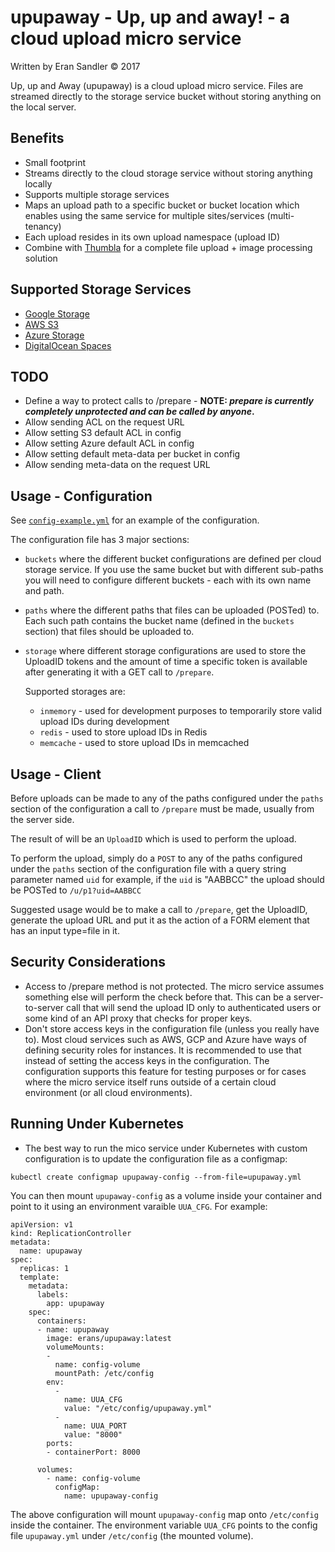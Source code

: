 # upupaway - Up, up and away! - a cloud upload micro service

Written by Eran Sandler &copy; 2017

Up, up and Away (upupaway) is a cloud upload micro service. Files are streamed directly to the storage service bucket without storing anything on the local server.

## Benefits
- Small footprint
- Streams directly to the cloud storage service without storing anything locally
- Supports multiple storage services
- Maps an upload path to a specific bucket or bucket location which enables using the same service for multiple sites/services (multi-tenancy)
- Each upload resides in its own upload namespace (upload ID)
- Combine with [Thumbla](https://github.com/erans/thumbla) for a complete file upload + image processing solution

## Supported Storage Services
- [Google Storage](https://cloud.google.com/storage/)
- [AWS S3](https://aws.amazon.com/s3/)
- [Azure Storage](https://azure.microsoft.com/en-us/services/storage/)
- [DigitalOcean Spaces](https://www.digitalocean.com/products/object-storage/)

## TODO
- Define a way to protect calls to /prepare - <b>NOTE: <i>prepare is currently completely unprotected and can be called by anyone</i>.</b>
- Allow sending ACL on the request URL
- Allow setting S3 default ACL in config
- Allow setting Azure default ACL in config
- Allow setting default meta-data per bucket in config
- Allow sending meta-data on the request URL

## Usage - Configuration
See [`config-example.yml`](https://github.com/erans/upupaway/blob/master/config-example.yml) for an example of the configuration.

The configuration file has 3 major sections:
- `buckets` where the different bucket configurations are defined per cloud storage service. If you use the same bucket but with different sub-paths you will need to configure different buckets - each with its own name and path.
- `paths` where the different paths that files can be uploaded (POSTed) to. Each such path contains the bucket name (defined in the `buckets` section) that files should be uploaded to.
- `storage` where different storage configurations are used to store the UploadID tokens and the amount of time a specific token is available after generating it with a GET call to `/prepare`.

  Supported storages are:
  - `inmemory` - used for development purposes to temporarily store valid upload IDs during development
  - `redis` - used to store upload IDs in Redis
  - `memcache` - used to store upload IDs in memcached

## Usage - Client
Before uploads can be made to any of the paths configured under the `paths` section of the configuration a call to `/prepare` must be made, usually from the server side.

The result of will be an `UploadID` which is used to perform the upload.

To perform the upload, simply do a `POST` to any of the paths configured under the `paths` section of the configuration file with a query string parameter named `uid` for example, if the `uid` is "AABBCC" the upload should be POSTed to `/u/p1?uid=AABBCC`

Suggested usage would be to make a call to `/prepare`, get the UploadID, generate the upload URL and put it as the action of a FORM element that has an input type=file in it.

## Security Considerations
- Access to /prepare method is not protected. The micro service assumes something else will perform the check before that. This can be a server-to-server call that will send the upload ID only to authenticated users or some kind of an API proxy that checks for proper keys.
- Don't store access keys in the configuration file (unless you really have to). Most cloud services such as AWS, GCP and Azure have ways of defining security roles for instances. It is recommended to use that instead of setting the access keys in the configuration. The configuration supports this feature for testing purposes or for cases where the micro service itself runs outside of a certain cloud environment (or all cloud environments).

## Running Under Kubernetes
- The best way to run the mico service under Kubernetes with custom configuration is to update the configuration file as a configmap:
```
kubectl create configmap upupaway-config --from-file=upupaway.yml
```

You can then mount `upupaway-config` as a volume inside your container and point to it using an environment varaible `UUA_CFG`. For example:
```
apiVersion: v1
kind: ReplicationController
metadata:
  name: upupaway
spec:
  replicas: 1
  template:
    metadata:
      labels:
        app: upupaway
    spec:
      containers:
      - name: upupaway
        image: erans/upupaway:latest
        volumeMounts:
        -
          name: config-volume
          mountPath: /etc/config
        env:
          -
            name: UUA_CFG
            value: "/etc/config/upupaway.yml"
          -
            name: UUA_PORT
            value: "8000"
        ports:
        - containerPort: 8000

      volumes:
        - name: config-volume
          configMap:
            name: upupaway-config
```

The above configuration will mount `upupaway-config` map onto `/etc/config` inside the container. The environment variable `UUA_CFG` points to the config file `upupaway.yml` under `/etc/config` (the mounted volume).
